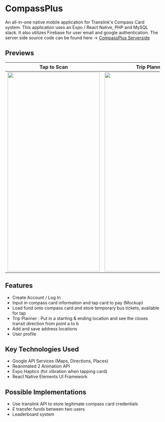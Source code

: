 # CompassPlus

An all-in-one native mobile application for Translink's Compass Card system. This application uses an Expo / React Native, PHP and MySQL stack. It also utilizes Firebase for user email and google authentication. The server side source code can be found here -> [CompassPlus Serverside](https://github.com/wilyyy/CompassPlus-Serverside)

## Previews
Tap to Scan            |  Trip Planner 
:-------------------------:|:-------------------------:
<img src="https://media.giphy.com/media/MnmYbfuA9ULhJwQnrH/giphy.gif" width="300" height="650" />  |  <img src="https://media.giphy.com/media/FsS49gY5urfgc7t6FX/giphy.gif" width="300" height="650" /> 

## Features 
- Create Account / Log In
- Input in compass card information and tap card to pay (Mockup)
- Load fund onto compass card and store temporary bus tickets, available for tap
- Trip Planner : Put in a starting & ending location and see the closes transit direction from point a to b
- Add and save address locations
- User profile

## Key Technologies Used
- Google API Services (Maps, Directions, Places)
- Reanimated 2 Animation API
- Expo Haptics (for vibration when tapping card)
- React Native Elements UI Framework

## Possible Implementations
- Use translink API to store legitimate compass card credentials
- E transfer funds between two users
- Leaderboard system
